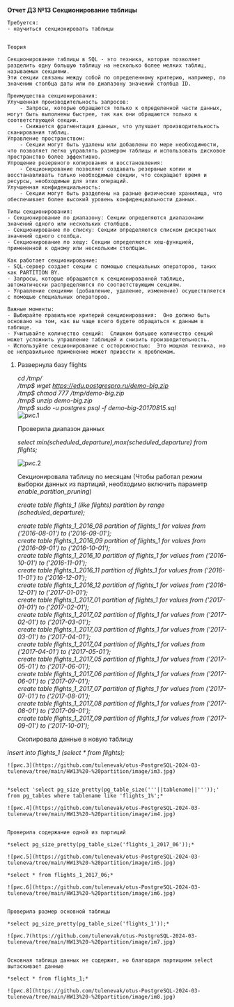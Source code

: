 **Отчет ДЗ №13 Секционирование таблицы**  
   
	Требуется:   
	- научиться секционировать таблицы     
	
  
	Теория  
  
	Секционирование таблицы в SQL - это техника, которая позволяет разделить одну большую таблицу на несколько более мелких таблиц, называемых секциями.   
	Эти секции связаны между собой по определенному критерию, например, по значению столбца даты или по диапазону значений столбца ID.  
  
	Преимущества секционирования:  
	Улучшенная производительность запросов:    
		- Запросы, которые обращаются только к определенной части данных, могут быть выполнены быстрее, так как они обращаются только к соответствующей секции.  
		- Снижается фрагментация данных, что улучшает производительность сканирования таблиц.  
	Управление пространством:  
		- Секции могут быть удалены или добавлены по мере необходимости, что позволяет легко управлять размером таблицы и использовать дисковое пространство более эффективно.  
	Упрощение резервного копирования и восстановления:  
		- Секционирование позволяет создавать резервные копии и восстанавливать только необходимые секции, что сокращает время и ресурсы, необходимые для этих операций.  
	Улучшенная конфиденциальность:  
		- Секции могут быть разделены на разные физические хранилища, что обеспечивает более высокий уровень конфиденциальности данных.  
  
	Типы секционирования:  
	- Секционирование по диапазону: Секции определяются диапазонами значений одного или нескольких столбцов.  
	- Секционирование по списку: Секции определяются списком дискретных значений одного столбца.  
	- Секционирование по хешу: Секции определяются хеш-функцией, примененной к одному или нескольким столбцам.  
  
	Как работает секционирование:   
	- SQL-сервер создает секции с помощью специальных операторов, таких как PARTITION BY.  
	- Запросы, которые обращаются к секционированной таблице, автоматически распределяются по соответствующим секциям.  
	- Управление секциями (добавление, удаление, изменение) осуществляется с помощью специальных операторов.  

	Важные моменты:  
	- Выбирайте правильное критерий секционирования:  Оно должно быть основано на том, как вы чаще всего будете обращаться к данным в таблице.  
	- Учитывайте количество секций:  Слишком большое количество секций может усложнить управление таблицей и снизить производительность.  
	- Используйте секционирование с осторожностью:  Это мощная техника, но ее неправильное применение может привести к проблемам.  
  
 
 
   
1. Развернула базу flights
  
	*cd /tmp/  
	/tmp$ wget https://edu.postgrespro.ru/demo-big.zip  
	/tmp$ chmod 777 /tmp/demo-big.zip  
	/tmp$ unzip demo-big.zip  
	/tmp$ sudo -u postgres psql -f demo-big-20170815.sql*  
	![рис.1](https://github.com/tulenevak/otus-PostgreSQL-2024-03-tuleneva/tree/main/HW13%20-%20partition/image/im1.jpg)   
  
  	
	Проверила диапазон данных  
  
	*select min(scheduled_departure),max(scheduled_departure) from flights;*  
  
	![рис.2](https://github.com/tulenevak/otus-PostgreSQL-2024-03-tuleneva/tree/main/HW13%20-%20partition/image/im2.jpg)   
  
  	
	Секционировала таблицу по месяцам (Чтобы работал режим выборки данных из партиций, необходимо включить параметр *enable_partition_pruning*)    
  
	*create table flights_1 (like flights) partition by range (scheduled_departure);*  
  
	*create table flights_1_2016_08 partition of flights_1 for values from ('2016-08-01') to ('2016-09-01');  
	create table flights_1_2016_09 partition of flights_1 for values from ('2016-09-01') to ('2016-10-01');  
	create table flights_1_2016_10 partition of flights_1 for values from ('2016-10-01') to ('2016-11-01');  
	create table flights_1_2016_11 partition of flights_1 for values from ('2016-11-01') to ('2016-12-01');  
	create table flights_1_2016_12 partition of flights_1 for values from ('2016-12-01') to ('2017-01-01');  
	create table flights_1_2017_01 partition of flights_1 for values from ('2017-01-01') to ('2017-02-01');  
	create table flights_1_2017_02 partition of flights_1 for values from ('2017-02-01') to ('2017-03-01');  
	create table flights_1_2017_03 partition of flights_1 for values from ('2017-03-01') to ('2017-04-01');  
	create table flights_1_2017_04 partition of flights_1 for values from ('2017-04-01') to ('2017-05-01');  
	create table flights_1_2017_05 partition of flights_1 for values from ('2017-05-01') to ('2017-06-01');  
	create table flights_1_2017_06 partition of flights_1 for values from ('2017-06-01') to ('2017-07-01');  
	create table flights_1_2017_07 partition of flights_1 for values from ('2017-07-01') to ('2017-08-01');  
	create table flights_1_2017_08 partition of flights_1 for values from ('2017-08-01') to ('2017-09-01');  
	create table flights_1_2017_09 partition of flights_1 for values from ('2017-09-01') to ('2017-10-01');*  
	
  	
	Скопировала данные в новую таблицу  
  
 *insert into flights_1 (select * from flights);*  
  
	![рис.3](https://github.com/tulenevak/otus-PostgreSQL-2024-03-tuleneva/tree/main/HW13%20-%20partition/image/im3.jpg)   
   
  
	*select 'select pg_size_pretty(pg_table_size('''||tablename||'''));' from pg_tables where tablename like 'flights_1%';*  
  
	![рис.4](https://github.com/tulenevak/otus-PostgreSQL-2024-03-tuleneva/tree/main/HW13%20-%20partition/image/im4.jpg)   
   
  	
	Проверила содержание одной из партиций  
  
	*select pg_size_pretty(pg_table_size('flights_1_2017_06'));*  
  
	![рис.5](https://github.com/tulenevak/otus-PostgreSQL-2024-03-tuleneva/tree/main/HW13%20-%20partition/image/im5.jpg)    
  
	*select * from flights_1_2017_06;*  
  
	![рис.6](https://github.com/tulenevak/otus-PostgreSQL-2024-03-tuleneva/tree/main/HW13%20-%20partition/image/im6.jpg)   
  
  	
	Проверила размер основной таблицы  
  
	*select pg_size_pretty(pg_table_size('flights_1'));*  
  
	![рис.7(https://github.com/tulenevak/otus-PostgreSQL-2024-03-tuleneva/tree/main/HW13%20-%20partition/image/im7.jpg)   
    
  	
	Основная таблица данных не содержит, но благодаря партициям select вытаскивает данные   
  
	*select * from flights_1;*  
  
	![рис.8](https://github.com/tulenevak/otus-PostgreSQL-2024-03-tuleneva/tree/main/HW13%20-%20partition/image/im8.jpg)     
  	
	
	
	
	
	
	
	
	
	
	
	
	
	
	

  
    
